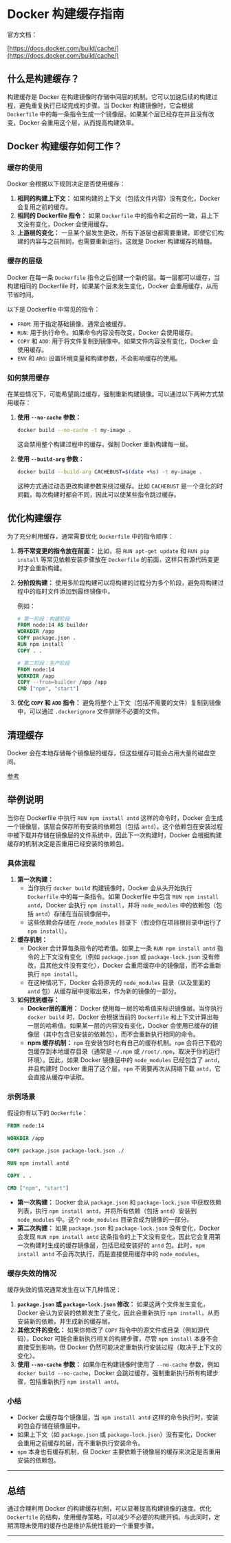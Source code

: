 # Docker 构建缓存指南

官方文档：

[https://docs.docker.com/build/cache/](https://docs.docker.com/build/cache/)

## 什么是构建缓存？

构建缓存是 Docker 在构建镜像时存储中间层的机制。它可以加速后续的构建过程，避免重复执行已经完成的步骤。当 Docker 构建镜像时，它会根据 `Dockerfile` 中的每一条指令生成一个镜像层。如果某个层已经存在并且没有改变，Docker 会重用这个层，从而提高构建效率。

## Docker 构建缓存如何工作？

### 缓存的使用

Docker 会根据以下规则决定是否使用缓存：

1. **相同的构建上下文：** 如果构建的上下文（包括文件内容）没有变化，Docker 会复用之前的缓存。
2. **相同的 Dockerfile 指令：** 如果 `Dockerfile` 中的指令和之前的一致，且上下文没有变化，Docker 会使用缓存。
3. **上游层的变化：** 一旦某个层发生更改，所有下游层也都需要重建。即使它们构建的内容与之前相同，也需要重新运行。这就是 Docker 构建缓存的精髓。

### 缓存的层级

Docker 在每一条 `Dockerfile` 指令之后创建一个新的层。每一层都可以缓存，当构建相同的 Dockerfile 时，如果某个层未发生变化，Docker 会重用缓存，从而节省时间。

以下是 Dockerfile 中常见的指令：

- `FROM`: 用于指定基础镜像，通常会被缓存。
- `RUN`: 用于执行命令。如果命令内容没有改变，Docker 会使用缓存。
- `COPY` 和 `ADD`: 用于将文件复制到镜像中。如果文件内容没有变化，Docker 会使用缓存。
- `ENV` 和 `ARG`: 设置环境变量和构建参数，不会影响缓存的使用。

### 如何禁用缓存

在某些情况下，可能希望跳过缓存，强制重新构建镜像。可以通过以下两种方式禁用缓存：

1. **使用 `--no-cache` 参数：**

   ```bash
   docker build --no-cache -t my-image .
   ```

   这会禁用整个构建过程中的缓存，强制 Docker 重新构建每一层。

2. **使用 `--build-arg` 参数：**

   ```bash
   docker build --build-arg CACHEBUST=$(date +%s) -t my-image .
   ```

   这种方式通过动态更改构建参数来绕过缓存。比如 `CACHEBUST` 是一个变化的时间戳，每次构建时都会不同，因此可以使某些指令跳过缓存。

## 优化构建缓存

为了充分利用缓存，通常需要优化 `Dockerfile` 中的指令顺序：

1. **将不常变更的指令放在前面：** 比如，将 `RUN apt-get update` 和 `RUN pip install` 等常见依赖安装步骤放在 `Dockerfile` 的前面，这样只有源代码变更时才会重新构建。

2. **分阶段构建：** 使用多阶段构建可以将构建的过程分为多个阶段，避免将构建过程中的临时文件添加到最终镜像中。

   例如：

   ```dockerfile
   # 第一阶段：构建阶段
   FROM node:14 AS builder
   WORKDIR /app
   COPY package.json .
   RUN npm install
   COPY . .
   
   # 第二阶段：生产阶段
   FROM node:14
   WORKDIR /app
   COPY --from=builder /app /app
   CMD ["npm", "start"]
   ```

3. **优化 `COPY` 和 `ADD` 指令：** 避免将整个上下文（包括不需要的文件）复制到镜像中，可以通过 `.dockerignore` 文件排除不必要的文件。

## 清理缓存

Docker 会在本地存储每个镜像层的缓存，但这些缓存可能会占用大量的磁盘空间。

[参考](./docker-clear-build-cache.md)


## 举例说明

当你在 Dockerfile 中执行 `RUN npm install antd` 这样的命令时，Docker 会生成一个镜像层，该层会保存所有安装的依赖包（包括 `antd`）。这个依赖包在安装过程中被下载并存储在镜像层的文件系统中，因此下一次构建时，Docker 会根据构建缓存的机制决定是否重用已经安装的依赖包。

### 具体流程

1. **第一次构建：**
   - 当你执行 `docker build` 构建镜像时，Docker 会从头开始执行 `Dockerfile` 中的每一条指令。如果 Dockerfile 中包含 `RUN npm install antd`，Docker 会执行 `npm install`，并将 `node_modules` 中的依赖包（包括 `antd`）存储在当前镜像层中。
   - 这些依赖会存储在 `/node_modules` 目录下（假设你在项目根目录中运行了 `npm install`）。
2. **缓存机制：**
   - Docker 会计算每条指令的哈希值。如果上一条 `RUN npm install antd` 指令的上下文没有变化（例如 `package.json` 或 `package-lock.json` 没有修改，且其他文件没有变化），Docker 会重用缓存中的镜像层，而不会重新执行 `npm install`。
   - 在这种情况下，Docker 会将原先的 `node_modules` 目录（以及里面的 `antd` 包）从缓存层中提取出来，作为新的镜像的一部分。
3. **如何找到缓存：**
   - **Docker层的重用：** Docker 使用每一层的哈希值来标识镜像层。当你执行 `docker build` 时，Docker 会根据当前的 `Dockerfile` 和上下文计算出每一层的哈希值。如果某一层的内容没有变化，Docker 会使用已缓存的镜像层（其中包含已安装的依赖包），而不会重新执行相同的命令。
   - **npm 缓存机制：** `npm` 在安装包时也有自己的缓存机制。`npm` 会将已下载的包缓存到本地缓存目录（通常是 `~/.npm` 或 `/root/.npm`，取决于你的运行环境）。因此，如果 Docker 镜像层中的 `node_modules` 已经包含了 `antd`，并且构建时 Docker 重用了这个层，`npm` 不需要再次从网络下载 `antd`，它会直接从缓存中读取。

### 示例场景

假设你有以下的 `Dockerfile`：

```dockerfile
FROM node:14

WORKDIR /app

COPY package.json package-lock.json ./

RUN npm install antd

COPY . .

CMD ["npm", "start"]
```

- **第一次构建：**
   Docker 会从 `package.json` 和 `package-lock.json` 中获取依赖列表，执行 `npm install antd`，并将所有依赖（包括 `antd`）安装到 `node_modules` 中。这个 `node_modules` 目录会成为镜像的一部分。
- **第二次构建：** 如果 `package.json` 和 `package-lock.json` 没有变化，Docker 会发现 `RUN npm install antd` 这条指令的上下文没有变化，因此它会复用第一次构建时生成的缓存镜像层，包括已经安装好的 `antd` 包。此时，`npm install antd` 不会再次执行，而是直接使用缓存中的 `node_modules`。

### 缓存失效的情况

缓存失效的情况通常发生在以下几种情况：

1. **`package.json` 或 `package-lock.json` 修改：**
    如果这两个文件发生变化，Docker 会认为安装的依赖发生了变化，因此会重新执行 `npm install`，从而安装新的依赖，并生成新的缓存层。
2. **其他文件的变化：**
    如果你修改了 `COPY` 指令中的源文件或目录（例如源代码），Docker 可能会重新执行相关的构建步骤，尽管 `npm install` 本身不会直接受到影响，但 Docker 仍然可能决定重新执行安装过程（取决于上下文的变化）。
3. **使用 `--no-cache` 参数：**
    如果你在构建镜像时使用了 `--no-cache` 参数，例如 `docker build --no-cache`，Docker 会跳过缓存，强制重新执行所有构建步骤，包括重新执行 `npm install antd`。

### 小结

- Docker 会缓存每个镜像层，当 `npm install antd` 这样的命令执行时，安装的包会存储在镜像层中。
- 如果上下文（如 `package.json` 或 `package-lock.json`）没有变化，Docker 会重用之前缓存的层，而不重新执行安装命令。
- `npm` 本身也有缓存机制，但 Docker 主要依赖于镜像层的缓存来决定是否重用安装的依赖包。

------

## 总结

通过合理利用 Docker 的构建缓存机制，可以显著提高构建镜像的速度。优化 `Dockerfile` 的结构，使用缓存策略，可以减少不必要的构建开销。与此同时，定期清理未使用的缓存也是维护系统性能的一个重要步骤。

------
